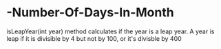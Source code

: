 # -Number-Of-Days-In-Month
isLeapYear(int year) method calculates if the year is a leap year. A year is leap if it is divisible by 4
but not by 100, or it's divisble by 400

